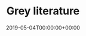 ---
title: 'Grey literature'
field: 'cg.howPublished'
slug: 'cg-howPublished'
description: 'How the item was published, if the publishing method is nonstandard. On CGSpace this is usually "Formally Published" or "Grey Literature".'
required: False
vocabulary: 'cg-howPublished.txt'
date: '2019-05-04T00:00:00+00:00'
---